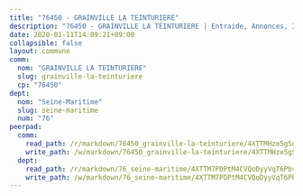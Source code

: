 ```yaml
---
title: "76450 - GRAINVILLE LA TEINTURIERE"
description: "76450 - GRAINVILLE LA TEINTURIERE | Entraide, Annonces, Initiatives"
date: 2020-01-11T14:09:21+09:00
collapsible: false
layout: commune
comm:
  nom: "GRAINVILLE LA TEINTURIERE"
  slug: grainville-la-teinturiere
  cp: "76450"
dept:
  nom: "Seine-Maritime"
  slug: seine-maritime
  num: "76"
peerpad:
  comm:
    read_path: /r/markdown/76450_grainville-la-teinturiere/4XTTMHze5gSqTfAybhuu5ntcsnxv7EmAyv5JdK7JK9yy5DKZR
    write_path: /w/markdown/76450_grainville-la-teinturiere/4XTTMHze5gSqTfAybhuu5ntcsnxv7EmAyv5JdK7JK9yy5DKZR-K3TgUWKo1KxA1nNmiDN63RJ3MG2oCcvFZAwCbuAiSWrVL4qghS3KrPeS4YFoJdhqBi56aZvpZ4cmoiHxBV1kYaN2f367zwhfENjeTaJwLiBtzFZBsdMaXfo4gJaFhSgTmoPqQNPy
  dept:
    read_path: /r/markdown/76_seine-maritime/4XTTM7PDPtM4CVQoDyyVqT6Pbvj1SVtndpXJdTDsc7xwdMTdt
    write_path: /w/markdown/76_seine-maritime/4XTTM7PDPtM4CVQoDyyVqT6Pbvj1SVtndpXJdTDsc7xwdMTdt-K3TgUmo7Qwp8ZQz8qKFjC8WCY27ypEpX2c8BXeSV9rrPY1zRZn2SrYwkBXF8VnHkcepiXsccFfKHYuT2JNgSMXxLRaUGRu6o5B3BB15nZxEho97cTz3yC4eRTX4hZM1hcyAZrn8r
---
```


